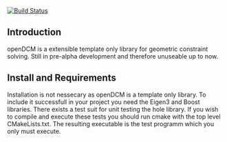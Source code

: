 [![Build Status](https://travis-ci.org/ickby/openDCM.svg?branch=master)](https://travis-ci.org/ickby/openDCM)

Introduction
----------

openDCM is a extensible template only library for geometric constraint solving. Still in pre-alpha development and therefore unuseable up to now.


Install and Requirements
---------------------

Installation is not nessecary as openDCM is a template only library. To include it successfull in your project you need the Eigen3 and Boost libraries. 
There exists a test suit for unit testing the hole library. If you wish to compile and execute these tests you should run cmake with the top level CMakeLists.txt. The resulting executable is the test programm which you only must execute.

